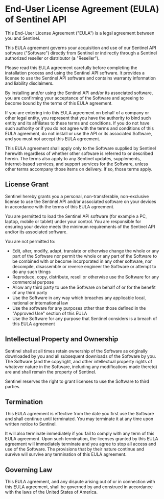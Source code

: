 # End-User License Agreement (EULA) of Sentinel API
This End-User License Agreement ("EULA") is a legal agreement between you and Sentinel. 

This EULA agreement governs your acquisition and use of our Sentinel API software ("Software") directly from Sentinel or indirectly through a Sentinel authorized reseller or distributor (a "Reseller"). 

Please read this EULA agreement carefully before completing the installation process and using the Sentinel API software. It provides a license to use the Sentinel API software and contains warranty information and liability disclaimers.

By installing and/or using the Sentinel API and/or its associated software, you are confirming your acceptance of the Software and agreeing to become bound by the terms of this EULA agreement.

If you are entering into this EULA agreement on behalf of a company or other legal entity, you represent that you have the authority to bind such entity and its affiliates to these terms and conditions. If you do not have such authority or if you do not agree with the terms and conditions of this EULA agreement, do not install or use the API or its associated Software, and you must not accept this EULA agreement.

This EULA agreement shall apply only to the Software supplied by Sentinel herewith regardless of whether other software is referred to or described herein. The terms also apply to any Sentinel updates, supplements, Internet-based services, and support services for the Software, unless other terms accompany those items on delivery. If so, those terms apply.

## License Grant
Sentinel hereby grants you a personal, non-transferable, non-exclusive license to use the Sentinel API and/or associated software on your devices in accordance with the terms of this EULA agreement.

You are permitted to load the Sentinel API software (for example a PC, laptop, mobile or tablet) under your control. You are responsible for ensuring your device meets the minimum requirements of the Sentinel API and/or its associated software. 

You are not permitted to:

- Edit, alter, modify, adapt, translate or otherwise change the whole or any part of the Software nor permit the whole or any part of the Software to be combined with or become incorporated in any other software, nor decompile, disassemble or reverse engineer the Software or attempt to do any such things
- Reproduce, copy, distribute, resell or otherwise use the Software for any commercial purpose
- Allow any third party to use the Software on behalf of or for the benefit of any third party
- Use the Software in any way which breaches any applicable local, national or international law
- Use the software for any purposes other than those defined in the "Approved Use" section of this EULA
- Use the Software for any purpose that Sentinel considers is a breach of this EULA agreement

## Intellectual Property and Ownership
Sentinel shall at all times retain ownership of the Software as originally downloaded by you and all subsequent downloads of the Software by you. The Software (and the copyright, and other intellectual property rights of whatever nature in the Software, including any modifications made thereto) are and shall remain the property of Sentinel.

Sentinel reserves the right to grant licenses to use the Software to third parties.

## Termination
This EULA agreement is effective from the date you first use the Software and shall continue until terminated. You may terminate it at any time upon written notice to Sentinel.

It will also terminate immediately if you fail to comply with any term of this EULA agreement. Upon such termination, the licenses granted by this EULA agreement will immediately terminate and you agree to stop all access and use of the Software. The provisions that by their nature continue and survive will survive any termination of this EULA agreement.

## Governing Law
This EULA agreement, and any dispute arising out of or in connection with this EULA agreement, shall be governed by and construed in accordance with the laws of the United States of America.
